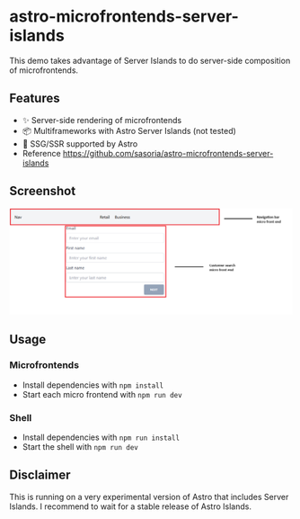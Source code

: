 # astro-microfrontends-server-islands

This demo takes advantage of Server Islands to do server-side composition of microfrontends.

## Features

- ✨ Server-side rendering of microfrontends
- 📦 Multiframeworks with Astro Server Islands (not tested)
- 🚀 SSG/SSR supported by Astro
- Reference https://github.com/sasoria/astro-microfrontends-server-islands

## Screenshot

![Screenshot](https://raw.githubusercontent.com/tangton/astro-microfrontends-server-islands/main/screenshot.png)

## Usage

### Microfrontends

- Install dependencies with `npm install`
- Start each micro frontend with `npm run dev`

### Shell

- Install dependencies with `npm run install`
- Start the shell with `npm run dev`

## Disclaimer
This is running on a very experimental version of Astro that includes Server Islands. I recommend to wait for a stable release
of Astro Islands.
